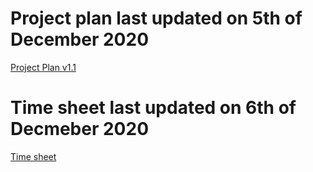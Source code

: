 
Project plan last updated on 5th of December 2020
====== 

[Project Plan v1.1](https://docs.google.com/document/d/1vGmGkTDqoIbyQQ5ZEBZdgNOfxL3GJw9S6zNVizKQDdQ/edit?usp=sharing)

Time sheet last updated on 6th of Decmeber 2020
======
[Time sheet](https://docs.google.com/spreadsheets/d/1lVfjdmYObH0J3chb8VzaNoKgW4gjtUt1onQehNNU4vg/edit?usp=sharing)
